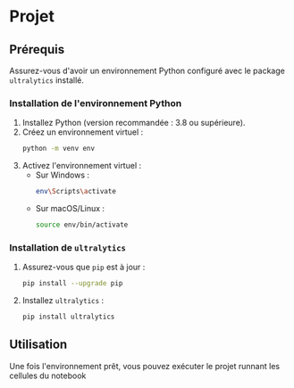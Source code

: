 # Projet

## Prérequis

Assurez-vous d'avoir un environnement Python configuré avec le package `ultralytics` installé.

### Installation de l'environnement Python
1. Installez Python (version recommandée : 3.8 ou supérieure).
2. Créez un environnement virtuel :
   ```sh
   python -m venv env
   ```
3. Activez l'environnement virtuel :
   - Sur Windows :
     ```sh
     env\Scripts\activate
     ```
   - Sur macOS/Linux :
     ```sh
     source env/bin/activate
     ```

### Installation de `ultralytics`
1. Assurez-vous que `pip` est à jour :
   ```sh
   pip install --upgrade pip
   ```
2. Installez `ultralytics` :
   ```sh
   pip install ultralytics
   ```

## Utilisation

Une fois l'environnement prêt, vous pouvez exécuter le projet runnant les cellules du notebook


